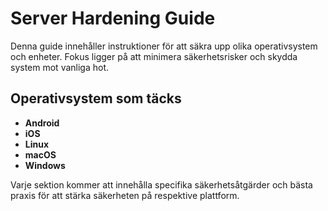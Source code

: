 # Server Hardening Guide

Denna guide innehåller instruktioner för att säkra upp olika operativsystem och enheter. Fokus ligger på att minimera säkerhetsrisker och skydda system mot vanliga hot. 

## Operativsystem som täcks
- **Android**
- **iOS**
- **Linux**
- **macOS**
- **Windows**

Varje sektion kommer att innehålla specifika säkerhetsåtgärder och bästa praxis för att stärka säkerheten på respektive plattform.

